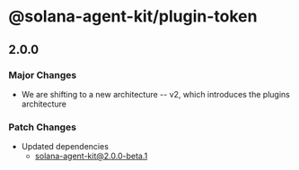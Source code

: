 # @solana-agent-kit/plugin-token

## 2.0.0

### Major Changes

- We are shifting to a new architecture -- v2, which introduces the plugins architecture

### Patch Changes

- Updated dependencies
  - solana-agent-kit@2.0.0-beta.1

